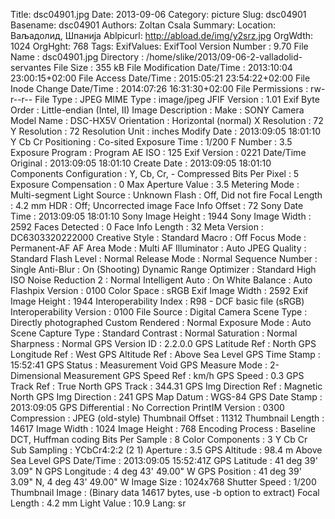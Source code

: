 Title: dsc04901.jpg
Date: 2013-09-06
Category: picture
Slug: dsc04901
Basename: dsc04901
Authors: Zoltan Csala
Summary:
Location: Ваљадолид, Шпанија
Ablpicurl: http://abload.de/img/y2srz.jpg
OrgWdth: 1024
OrgHght: 768
Tags:
ExifValues: ExifTool Version Number : 9.70
            File Name : dsc04901.jpg
            Directory : /home/slike/2013/09-06-2-valladolid-servantes
            File Size : 355 kB
            File Modification Date/Time : 2013:10:04 23:00:15+02:00
            File Access Date/Time : 2015:05:21 23:54:22+02:00
            File Inode Change Date/Time : 2014:07:26 16:31:30+02:00
            File Permissions : rw-r--r--
            File Type : JPEG
            MIME Type : image/jpeg
            JFIF Version : 1.01
            Exif Byte Order : Little-endian (Intel, II)
            Image Description :
            Make : SONY
            Camera Model Name : DSC-HX5V
            Orientation : Horizontal (normal)
            X Resolution : 72
            Y Resolution : 72
            Resolution Unit : inches
            Modify Date : 2013:09:05 18:01:10
            Y Cb Cr Positioning : Co-sited
            Exposure Time : 1/200
            F Number : 3.5
            Exposure Program : Program AE
            ISO : 125
            Exif Version : 0221
            Date/Time Original : 2013:09:05 18:01:10
            Create Date : 2013:09:05 18:01:10
            Components Configuration : Y, Cb, Cr, -
            Compressed Bits Per Pixel : 5
            Exposure Compensation : 0
            Max Aperture Value : 3.5
            Metering Mode : Multi-segment
            Light Source : Unknown
            Flash : Off, Did not fire
            Focal Length : 4.2 mm
            HDR : Off; Uncorrected image
            Face Info Offset : 72
            Sony Date Time : 2013:09:05 18:01:10
            Sony Image Height : 1944
            Sony Image Width : 2592
            Faces Detected : 0
            Face Info Length : 32
            Meta Version : DC6303320222000
            Creative Style : Standard
            Macro : Off
            Focus Mode : Permanent-AF
            AF Area Mode : Multi
            AF Illuminator : Auto
            JPEG Quality : Standard
            Flash Level : Normal
            Release Mode : Normal
            Sequence Number : Single
            Anti-Blur : On (Shooting)
            Dynamic Range Optimizer : Standard
            High ISO Noise Reduction 2 : Normal
            Intelligent Auto : On
            White Balance : Auto
            Flashpix Version : 0100
            Color Space : sRGB
            Exif Image Width : 2592
            Exif Image Height : 1944
            Interoperability Index : R98 - DCF basic file (sRGB)
            Interoperability Version : 0100
            File Source : Digital Camera
            Scene Type : Directly photographed
            Custom Rendered : Normal
            Exposure Mode : Auto
            Scene Capture Type : Standard
            Contrast : Normal
            Saturation : Normal
            Sharpness : Normal
            GPS Version ID : 2.2.0.0
            GPS Latitude Ref : North
            GPS Longitude Ref : West
            GPS Altitude Ref : Above Sea Level
            GPS Time Stamp : 15:52:41
            GPS Status : Measurement Void
            GPS Measure Mode : 2-Dimensional Measurement
            GPS Speed Ref : km/h
            GPS Speed : 0.3
            GPS Track Ref : True North
            GPS Track : 344.31
            GPS Img Direction Ref : Magnetic North
            GPS Img Direction : 241
            GPS Map Datum : WGS-84
            GPS Date Stamp : 2013:09:05
            GPS Differential : No Correction
            PrintIM Version : 0300
            Compression : JPEG (old-style)
            Thumbnail Offset : 11312
            Thumbnail Length : 14617
            Image Width : 1024
            Image Height : 768
            Encoding Process : Baseline DCT, Huffman coding
            Bits Per Sample : 8
            Color Components : 3
            Y Cb Cr Sub Sampling : YCbCr4:2:2 (2 1)
            Aperture : 3.5
            GPS Altitude : 98.4 m Above Sea Level
            GPS Date/Time : 2013:09:05 15:52:41Z
            GPS Latitude : 41 deg 39' 3.09" N
            GPS Longitude : 4 deg 43' 49.00" W
            GPS Position : 41 deg 39' 3.09" N, 4 deg 43' 49.00" W
            Image Size : 1024x768
            Shutter Speed : 1/200
            Thumbnail Image : (Binary data 14617 bytes, use -b option to extract)
            Focal Length : 4.2 mm
            Light Value : 10.9
Lang: sr

